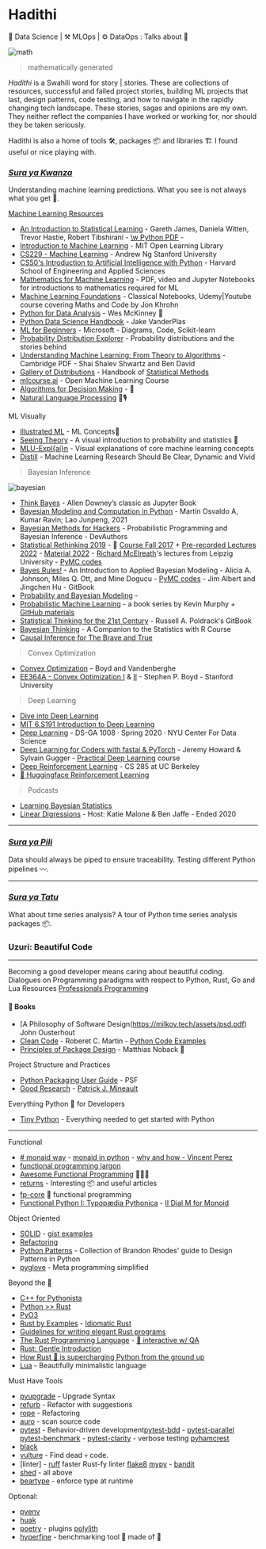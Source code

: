 # Hadithi
🧪 Data Science | ⚒️ MLOps | ⚙️ DataOps : Talks about 🦄

![math](mlfluke/notebooks/math.png)
> mathematically generated 

_Hadithi_ is a Swahili word for story | stories. These are collections of resources, successful and failed project stories, building ML projects that last, design patterns, code testing, and how to navigate in the rapidly changing tech landscape. These stories, sagas and opinions are my own. They neither reflect the companies I have worked or working for, nor should they be taken seriously.

Hadithi is also a home of tools 🛠️, packages 📦  and libraries 🏗️ I found useful or nice playing with.
### [_Sura ya Kwanza_](https://github.com/Proteusiq/hadithi/tree/main/mlfluke)
Understanding machine learning predictions. What you see is not always what you get 🤖. 

[Machine Learning Resources](https://dev.to/proteusiq/the-ultimate-one-stop-guide-to-data-science-resources-4in6)
- [An Introduction to Statistical Learning](https://www.statlearning.com/) - Gareth James, Daniela Witten, Trevor Hastie, Robert Tibshirani - [\w Python PDF](https://hastie.su.domains/ISLP/ISLP_website.pdf) -
- [Introduction to Machine Learning](https://openlearninglibrary.mit.edu/courses/course-v1:MITx+6.036+1T2019/course/) - MIT Open Learning Library
- [CS229 - Machine Learning](https://see.stanford.edu/Course/CS229) - Andrew Ng Stanford University
- [CS50's Introduction to Artificial Intelligence with Python](https://pll.harvard.edu/course/cs50s-introduction-artificial-intelligence-python?delta=0) - Harvard School of Engineering and Applied Sciences 
- [Mathematics for Machine Learning](https://mml-book.github.io/) - PDF, video and Jupyter Notebooks for introductions to mathematics required for ML
- [Machine Learning Foundations](https://github.com/jonkrohn/ML-foundations) - Classical Notebooks, Udemy|Youtube course covering Maths and Code by Jon Khrohn
- [Python for Data Analysis](https://wesmckinney.com/book/) - Wes McKinney 﫶
- [Python Data Science Handbook](https://nbviewer.org/github/jakevdp/PythonDataScienceHandbook/blob/master/notebooks/Index.ipynb) - Jake VanderPlas
- [ML for Beginners](https://microsoft.github.io/ML-For-Beginners/) - Microsoft - Diagrams, Code, Scikit-learn
- [Probability Distribution Explorer](https://distribution-explorer.github.io/index.html#) - Probability distributions and the stories behind
- [Understanding Machine Learning: From Theory to Algorithms](https://www.cs.huji.ac.il/~shais/UnderstandingMachineLearning/understanding-machine-learning-theory-algorithms.pdf) - Cambridge PDF - Shai Shalev Shwartz and Ben David
- [Gallery of Distributions](https://www.itl.nist.gov/div898/handbook/eda/section3/eda366.htm) - Handbook of [Statistical Methods](https://www.itl.nist.gov/div898/handbook/)
- [mlcourse.ai](https://mlcourse.ai/book/index.html) - Open Machine Learning Course
- [Algorithms for Decision Making](https://algorithmsbook.com/) - 💎
- [Natural Language Processing](https://huggingface.co/learn/nlp-course/en/chapter1/1?fw=pt) 🍄🎙️

ML Visually
- [Illustrated ML](https://illustrated-machine-learning.github.io/) - ML Concepts👑
- [Seeing Theory](https://seeing-theory.brown.edu/index.html) - A visual introduction to probability and statistics 💎
- [MLU-Expl{ai}n](https://mlu-explain.github.io/) - Visual explanations of core machine learning concepts
- [Distill](https://distill.pub/) - Machine Learning Research Should Be Clear, Dynamic and Vivid

> Bayesian Inference

![bayesian](mlfluke/notebooks/Bayesian.PNG) 

- [Think Bayes](http://allendowney.github.io/ThinkBayes2) - Allen Downey’s classic as Jupyter Book
- [Bayesian Modeling and Computation in Python](https://bayesiancomputationbook.com/welcome.html) - Martin Osvaldo A, Kumar Ravin; Lao Junpeng, 2021
- [Bayesian Methods for Hackers](http://camdavidsonpilon.github.io/Probabilistic-Programming-and-Bayesian-Methods-for-Hackers) - Probabilistic Programming and Bayesian Inference - DevAuthors
- [Statistical Rethinking 2019](https://github.com/Booleans/statistical-rethinking/raw/master/Statistical%20Rethinking%202nd%20Edition.pdf) - 👑 [Course Fall 2017](https://youtube.com/playlist?list=PLDcUM9US4XdM9_N6XUUFrhghGJ4K25bFc) + [Pre-recorded Lectures 2022](https://www.youtube.com/playlist?list=PLDcUM9US4XdMROZ57-OIRtIK0aOynbgZN) - [Material 2022](https://github.com/rmcelreath/stat_rethinking_2022) - [Richard McElreath](https://xcelab.net/rm/)'s lectures from Leipzig University - [PyMC codes](https://github.com/pymc-devs/pymc-resources/tree/main/Rethinking_2)
- [Bayes Rules!](https://www.bayesrulesbook.com/) - An Introduction to Applied Bayesian Modeling - Alicia A. Johnson, Miles Q. Ott, and  Mine Dogucu - [PyMC codes](https://github.com/pymc-devs/pymc-resources/tree/main/Bayes_Rules) - Jim Albert and Jingchen Hu - GitBook
- [Probability and Bayesian Modeling](https://bayesball.github.io/BOOK/probability-a-measurement-of-uncertainty.html) -
- [Probabilistic Machine Learning](https://probml.github.io/pml-book/) - a book series by Kevin Murphy + [GitHub materials](https://github.com/probml)
- [Statistical Thinking for the 21st Century](https://statsthinking21.github.io/statsthinking21-core-site/) - Russell A. Poldrack's GitBook
- [Bayesian Thinking](https://statswithr.github.io/book/) - A Companion to the Statistics with R Course
- [Causal Inference for The Brave and True](https://matheusfacure.github.io/python-causality-handbook/landing-page.html)

> Convex Optimization
- [Convex Optimization](https://web.stanford.edu/~boyd/cvxbook/) – Boyd and Vandenberghe
- [EE364A - Convex Optimization I](https://see.stanford.edu/Course/EE364A) & [II](https://see.stanford.edu/Course/EE364B) - Stephen P. Boyd - Stanford University 

> Deep Learning
- [Dive into Deep Learning](http://preview.d2l.ai/d2l-en/master/index.html)
- [MIT 6.S191 Introduction to Deep Learning](http://introtodeeplearning.com/) 
- [Deep Learning](https://atcold.github.io/pytorch-Deep-Learning/) - DS-GA 1008 · Spring 2020 · NYU Center For Data Science
- [Deep Learning
for Coders with
fastai & PyTorch](https://course.fast.ai/Resources/book.html) - Jeremy Howard &
Sylvain Gugger - [Practical Deep Learning](https://course.fast.ai/) course
- [Deep Reinforcement Learning](http://rail.eecs.berkeley.edu/deeprlcourse/) - CS 285 at UC Berkeley
- [🤗 Huggingface Reinforcement Learning](https://huggingface.co/learn/deep-rl-course/unit1/rl-framework)


> Podcasts
- [Learning Bayesian Statistics](https://podcasts.apple.com/dk/podcast/learning-bayesian-statistics/id1483485062)
- [Linear Digressions](http://lineardigressions.com/) -  Host: Katie Malone & Ben Jaffe - Ended 2020
___

### [_Sura ya Pili_](https://github.com/Proteusiq/hadithi/tree/main/pipelines) 
Data should always be piped to ensure traceability. Testing different Python pipelines 〰.

---
### [_Sura ya Tatu_](https://github.com/Proteusiq/hadithi/tree/main/timeseries)
What about time series analysis? A tour of Python time series analysis packages 📦.


### Uzuri: Beautiful Code
___

Becoming a good developer means caring about beautiful coding.
Dialogues on Programming paradigms with respect to Python, Rust, Go and Lua
Resources [Professionals Programming](https://github.com/charlax/professional-programming)

#### 📖 Books
- [A Philosophy of Software Design(https://milkov.tech/assets/psd.pdf) John Ousterhout
- [Clean Code](https://github.com/ropalma/ICMC-USP/raw/master/Book%20-%20Clean%20Architecture%20-%20Robert%20Cecil%20Martin.pdf) - Roberet C. Martin - [Python Code Examples](https://github.com/zedr/clean-code-python)
- [Principles of Package Design](http://ssg.stage.exozet.com/wp-content/uploads/2016/08/principles-of-package-design.pdf) - Matthias Noback 💃



Project Structure and Practices
- [Python Packaging User Guide](https://packaging.python.org/en/latest/) - PSF
- [Good Research](https://goodresearch.dev/index.html) - [Patrick J. Mineault](https://xcorr.net/)

Everything Python 🐍 for Developers
- [Tiny Python](https://github.com/mattharrison/Tiny-Python-3.9-Notebook/blob/master/python39.rst) - Everything needed to get started with Python
---
Functional 
  - [# monaid way](https://github.com/cognitedata/Expression) - [monaid in python](https://www.philliams.com/monads-in-python/) - [why and how - Vincent Perez](https://youtu.be/4DZ4vPkuMLk) <br>
  - [functional programming jargon](https://github.com/jmesyou/functional-programming-jargon.py) <br>
  - [Awesome Functional Programming](https://github.com/sfermigier/awesome-functional-python) 🙈🙉🙊<br>
  - [returns](https://github.com/dry-python/returns) - Interesting 📦 and useful articles <br>
  - [fp-core](https://github.com/JasonShin/fp-core.rs) 🦀 functional programming
  - [Functional Python I: Typopædia Pythonica](https://www.tweag.io/blog/2022-09-08-fp1-typopaedia-pythonica/) - [II Dial M for Monoid](https://www.tweag.io/blog/2023-01-19-fp2-dial-m-for-monoid/)

Object Oriented 
  - [SOLID](https://github.com/tuvo1106/python_design_patterns) - [gist examples](https://gist.github.com/dmmeteo/f630fa04c7a79d3c132b9e9e5d037bfd)
  - [Refactoring](https://refactoring.guru/design-patterns)
  - [Python Patterns](https://python-patterns.guide/) - Collection of Brandon Rhodes' guide to Design Patterns in Python
  - [pyglove](https://github.com/google/pyglove) - Meta programming simplified

Beyond the 🐍 
 - [C++ for Pythonista](https://cs.berea.edu//cpp4python/index.html#)
 - [Python >> Rust](https://github.com/rochacbruno/py2rs)
 - [PyO3](https://github.com/PyO3/pyo3)
 - [Rust by Examples](https://doc.rust-lang.org/stable/rust-by-example/) - [Idiomatic Rust](https://rust-unofficial.github.io/patterns/intro.html)
 - [Guidelines for writing elegant Rust programs](https://github.com/mre/idiomatic-rust)
 - [The Rust Programming Language](https://doc.rust-lang.org/stable/book/title-page.html) - [🐞 interactive w/ QA](https://rust-book.cs.brown.edu)
 - [Rust: Gentle Introduction](https://stevedonovan.github.io/rust-gentle-intro/readme.html)
 - [How Rust 🦀 is supercharging Python from the ground up](https://thedataquarry.com/posts/rust-is-supercharging-python/)
 - [Lua](https://www.lua.org/pil/contents.html) - Beautifully minimalistic language


Must Have Tools

- [pyupgrade](https://github.com/asottile/pyupgrade) - Upgrade Syntax 
- [refurb](https://github.com/dosisod/refurb) - Refactor with suggestions 
- [rope](https://github.com/python-rope/rope) - Refactoring
- [auro](https://github.com/SourceCode-AI/aura) - scan source code
- [pytest](https://github.com/pytest-dev/pytest) - Behavior-driven development[pytest-bdd](https://github.com/pytest-dev/pytest-bdd) - [pytest-parallel](https://github.com/kevlened/pytest-parallel) [pytest-benchmark](https://github.com/ionelmc/pytest-benchmark) - [pytest-clarity](https://github.com/darrenburns/pytest-clarity) - verbose testing [pyhamcrest](https://pyhamcrest.readthedocs.io/en/latest/tutorial.html)
- [black](https://github.com/psf/black) 
- [vulture](https://github.com/jendrikseipp/vulture) - Find dead 💀 code.
- [linter] - [ruff](https://github.com/charliermarsh/ruff) faster Rust-fy linter [flake8](https://github.com/PyCQA/flake8) [mypy](https://github.com/python/mypy) - [bandit](https://github.com/PyCQA/bandit)
- [shed](https://github.com/Zac-HD/shed) - all above
- [beartype](https://github.com/beartype/beartype) - enforce type at runtime

Optional:
  - [pyenv](https://github.com/pyenv/pyenv)
  - [huak](https://github.com/cnpryer/huak)
  - [poetry](https://github.com/python-poetry/poetry) - plugins [polylith](https://github.com/DavidVujic/python-polylith)
  - [hyperfine](https://github.com/sharkdp/hyperfine) - benchmarking tool 🔨 made of 🦀 
